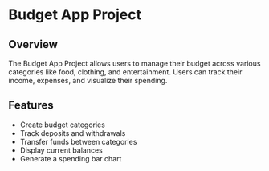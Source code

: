 # Budget App Project

## Overview

The Budget App Project allows users to manage their budget across various categories like food, clothing, and entertainment. Users can track their income, expenses, and visualize their spending.

## Features

- Create budget categories
- Track deposits and withdrawals
- Transfer funds between categories
- Display current balances
- Generate a spending bar chart

